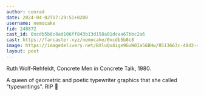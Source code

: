 ```yaml
---
author: conrad
date: 2024-04-02T17:29:51+0200
username: nemocake
fid: 248872
cast_id: 0xcdb5b8c8ad106ff843b13d158a01dcaa67bbc2a6
cast: https://farcaster.xyz/nemocake/0xcdb5b8c8
image: https://imagedelivery.net/BXluQx4ige9GuW0Ia56BHw/8513663c-48d2-441b-56c8-c867c846c100/original
layout: post
---
```


Ruth Wolf-Rehfeldt, Concrete Men in Concrete Talk, 1980.

A queen of geometric and poetic typewriter graphics that she called "typewritings". RIP 🖤

<img src='https://imagedelivery.net/BXluQx4ige9GuW0Ia56BHw/8513663c-48d2-441b-56c8-c867c846c100/original' alt='' referrerpolicy='no-referrer'/>
